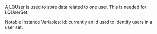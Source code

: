 A LQUser is used to store data related to one user. This is needed for LQUserSet.

Notable Instance Variables:
id: currently an id used to identify users in a user set.